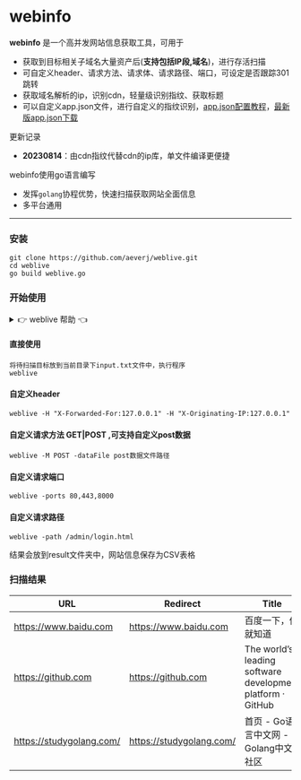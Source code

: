 # webinfo #

**webinfo** 是一个高并发网站信息获取工具，可用于

* 获取到目标相关子域名大量资产后(**支持包括IP段,域名**)，进行存活扫描
* 可自定义header、请求方法、请求体、请求路径、端口，可设定是否跟踪301跳转
* 获取域名解析的ip，识别cdn，轻量级识别指纹、获取标题
* 可以自定义app.json文件，进行自定义的指纹识别，[app.json配置教程](https://github.com/AliasIO/wappalyzer)，[最新版app.json下载](https://github.com/AliasIO/wappalyzer/blob/master/src/technologies.json)

更新记录
* **20230814**：由cdn指纹代替cdn的ip库，单文件编译更便捷

webinfo使用go语言编写

* 发挥`golang`协程优势，快速扫描获取网站全面信息
* 多平台通用

------

### 安装 ###

	git clone https://github.com/aeverj/weblive.git
	cd weblive
	go build weblive.go

### 开始使用

<details>
<summary> 👉 weblive 帮助 👈</summary>

```
Usage of webinfo.exe:
  -H value
        Custom Header
  -M string
        Request Method (default "GET")
  -dataFile string
        The Post data file path
  -follow_redirects
        Follow Redirects
  -iF string
        Load urls from file (default "input.txt")
  -output string
        Output file
  -path string
        Request Path (default "/")
  -ports string
        Custom ports
  -threads int
        Number of threads (default 50)
  -timeout int
        Timeout in seconds (default 3)
```
</details>

#### 直接使用
```
将待扫描目标放到当前目录下input.txt文件中，执行程序
weblive
```
#### 自定义header
```
weblive -H "X-Forwarded-For:127.0.0.1" -H "X-Originating-IP:127.0.0.1"
```
#### 自定义请求方法 GET|POST ,可支持自定义post数据
```
weblive -M POST -dataFile post数据文件路径
```
#### 自定义请求端口
```
weblive -ports 80,443,8000
```
#### 自定义请求路径
```
weblive -path /admin/login.html
```

结果会放到result文件夹中，网站信息保存为CSV表格

###  扫描结果

| URL                      | Redirect                 | Title                                                       | Status_Code | IP                        | CDN   | Finger                                                       |
| ------------------------ | ------------------------ | ----------------------------------------------------------- | ----------- | ------------------------- | ----- | ------------------------------------------------------------ |
| https://www.baidu.com    | https://www.baidu.com    | 百度一下，你就知道                                          | 200         | 182.61.200.7,182.61.200.6 | false | jQuery                                                       |
| https://github.com       | https://github.com       | The  world’s leading software development platform · GitHub | 200         | 13.250.177.223            | false | Ruby on  Rails,GitHub Pages,Bootstrap                        |
| https://studygolang.com/ | https://studygolang.com/ | 首页 -  Go语言中文网 - Golang中文社区                       | 200         | 59.110.219.94             | false | jQuery,Bootstrap,Google  AdSense,Marked,Gravatar,Nginx,Font Awesome |

